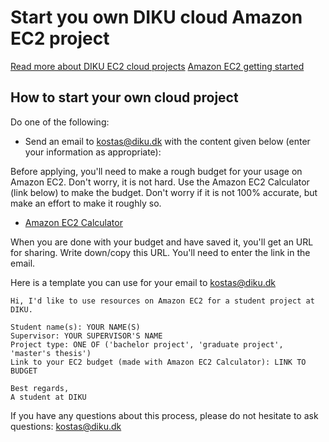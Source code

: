 # Start you own DIKU cloud Amazon EC2 project

[Read more about DIKU EC2 cloud projects](https://github.com/dikucloud/ec2-projects/blob/master/README.md)
[Amazon EC2 getting started](http://awsdocs.s3.amazonaws.com/EC2/latest/ec2-gsg.pdf)

## How to start your own cloud project

Do one of the following:

* Send an email to kostas@diku.dk with the content given below (enter your information as appropriate):

Before applying, you'll need to make a rough budget for your usage on Amazon EC2. Don't worry, it is not hard. Use the Amazon EC2 Calculator (link below) to make the budget. Don't worry if it is not 100% accurate, but make an effort to make it roughly so.

* [Amazon EC2 Calculator](http://calculator.s3.amazonaws.com/calc5.html)

When you are done with your budget and have saved it, you'll get an URL for sharing. Write down/copy this URL. You'll need to enter the link in the email.  

Here is a template you can use for your email to kostas@diku.dk

```
Hi, I'd like to use resources on Amazon EC2 for a student project at DIKU.

Student name(s): YOUR NAME(S)
Supervisor: YOUR SUPERVISOR'S NAME
Project type: ONE OF ('bachelor project', 'graduate project', 'master's thesis')
Link to your EC2 budget (made with Amazon EC2 Calculator): LINK TO BUDGET

Best regards,
A student at DIKU
```

If you have any questions about this process, please do not hesitate to ask questions: kostas@diku.dk

